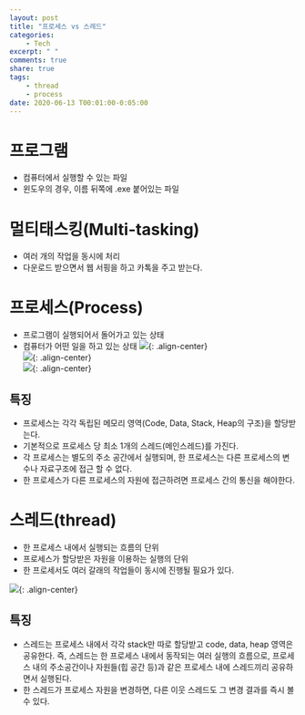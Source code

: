 ```yaml
---
layout: post
title: "프로세스 vs 스레드"
categories:
    - Tech
excerpt: " "
comments: true
share: true
tags:
    - thread
    - process
date: 2020-06-13 T00:01:00-0:05:00
---
```


# 프로그램

-   컴퓨터에서 실행할 수 있는 파일
-   윈도우의 경우, 이름 뒤쪽에 .exe 붙어있는 파일

# 멀티태스킹(Multi-tasking)

-   여러 개의 작업을 동시에 처리
-   다운로드 받으면서 웹 서핑을 하고 카톡을 주고 받는다.

# 프로세스(Process)

-   프로그램이 실행되어서 돌어가고 있는 상태
-   컴퓨터가 어떤 일을 하고 있는 상태
    ![](https://kimmy100b.github.io/assets/images/tech/process0.jpg){: .align-center}<br/>
    ![](https://kimmy100b.github.io/assets/images/tech/process2.jpg){: .align-center}<br/>
    ![](https://kimmy100b.github.io/assets/images/tech/process1.jpg){: .align-center}<br/>

## 특징

-   프로세스는 각각 독립된 메모리 영역(Code, Data, Stack, Heap의 구조)을 할당받는다.
-   기본적으로 프로세스 당 최소 1개의 스레드(메인스레드)를 가진다.
-   각 프로세스는 별도의 주소 공간에서 실행되며, 한 프로세스는 다른 프로세스의 변수나 자료구조에 접근 할 수 없다.
-   한 프로세스가 다른 프로세스의 자원에 접근하려면 프로세스 간의 통신을 해야한다.

# 스레드(thread)

-   한 프로세스 내에서 실행되는 흐름의 단위
-   프로세스가 할당받은 자원을 이용하는 실행의 단위
-   한 프로세서도 여러 갈래의 작업들이 동시에 진행될 필요가 있다.

![](https://kimmy100b.github.io/assets/images/tech/thread.jpg){: .align-center}<br/>

## 특징

-   스레드는 프로세스 내에서 각각 stack만 따로 할당받고 code, data, heap 영역은 공유한다.
    즉, 스레드는 한 프로세스 내에서 동작되는 여러 실행의 흐름으로, 프로세스 내의 주소공간이나 자원들(힙 공간 등)과 같은 프로세스 내에 스레드끼리 공유하면서 실행된다.
-   한 스레드가 프로세스 자원을 변경하면, 다른 이웃 스레드도 그 변경 결과를 즉시 볼 수 있다.
